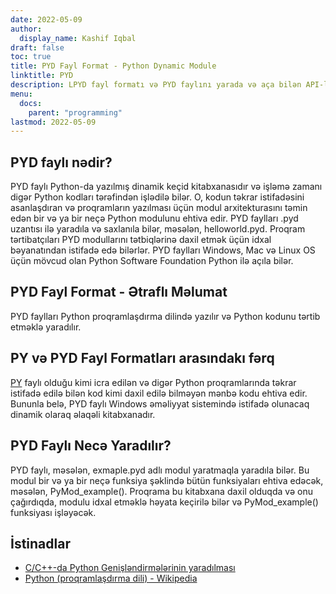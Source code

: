 ```yaml
---
date: 2022-05-09
author:
  display_name: Kashif Iqbal
draft: false
toc: true
title: PYD Fayl Format - Python Dynamic Module
linktitle: PYD
description: LPYD fayl formatı və PYD faylını yarada və aça bilən API-lər haqqında qazanıns.
menu:
  docs:
    parent: "programming"
lastmod: 2022-05-09
---
```


## PYD faylı nədir?

PYD faylı Python-da yazılmış dinamik keçid kitabxanasıdır və işləmə zamanı digər Python kodları tərəfindən işlədilə bilər. O, kodun təkrar istifadəsini asanlaşdıran və proqramların yazılması üçün modul arxitekturasını təmin edən bir və ya bir neçə Python modulunu ehtiva edir. PYD faylları .pyd uzantısı ilə yaradıla və saxlanıla bilər, məsələn, helloworld.pyd. Proqram tərtibatçıları PYD modullarını tətbiqlərinə daxil etmək üçün idxal bəyanatından istifadə edə bilərlər. PYD faylları Windows, Mac və Linux OS üçün mövcud olan Python Software Foundation Python ilə açıla bilər.

## PYD Fayl Format - Ətraflı Məlumat

PYD faylları Python proqramlaşdırma dilində yazılır və Python kodunu tərtib etməklə yaradılır.

## PY və PYD Fayl Formatları arasındakı fərq

[PY](/programming/py/) faylı olduğu kimi icra edilən və digər Python proqramlarında təkrar istifadə edilə bilən kod kimi daxil edilə bilməyən mənbə kodu ehtiva edir. Bununla belə, PYD faylı Windows əməliyyat sistemində istifadə olunacaq dinamik olaraq əlaqəli kitabxanadır.

## PYD Faylı Necə Yaradılır?

PYD faylı, məsələn, exmaple.pyd adlı modul yaratmaqla yaradıla bilər. Bu modul bir və ya bir neçə funksiya şəklində bütün funksiyaları ehtiva edəcək, məsələn, PyMod_example(). Proqrama bu kitabxana daxil olduqda və onu çağırdıqda, modulu idxal etməklə həyata keçirilə bilər və PyMod_example() funksiyası işləyəcək.

## İstinadlar ##

 * [C/C++-da Python Genişləndirmələrinin yaradılması](https://sebsauvage.net/python/mingw.html)
 * [Python (proqramlaşdırma dili) - Wikipedia](https://en.wikipedia.org/wiki/Python_(proqramlaşdırma_dili))

